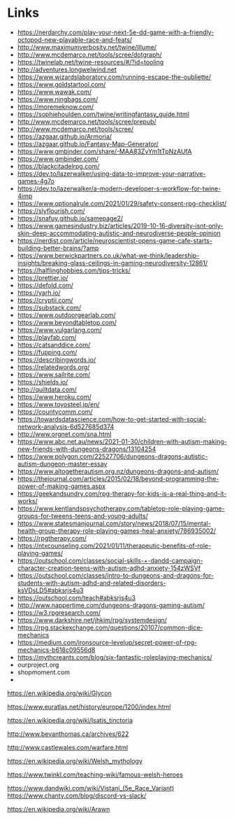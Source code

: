 # Links
- <a href="https://nerdarchy.com/play-your-next-5e-dd-game-with-a-friendly-octopod-new-playable-race-and-feats/">https://nerdarchy.com/play-your-next-5e-dd-game-with-a-friendly-octopod-new-playable-race-and-feats/</a>
- <a href="http://www.maximumverbosity.net/twine/Illume/">http://www.maximumverbosity.net/twine/Illume/</a>
- <a href="http://www.mcdemarco.net/tools/scree/dotgraph/">http://www.mcdemarco.net/tools/scree/dotgraph/</a>
- <a href="https://twinelab.net/twine-resources/#/?id=tooling">https://twinelab.net/twine-resources/#/?id=tooling</a>
- <a href="http://adventures.longwelwind.net">http://adventures.longwelwind.net</a>
- <a href="https://www.wizardslaboratory.com/running-escape-the-oubliette/">https://www.wizardslaboratory.com/running-escape-the-oubliette/</a>
- <a href="https://www.goldstartool.com/">https://www.goldstartool.com/</a>
- <a href="https://www.wawak.com/">https://www.wawak.com/</a>
- <a href="https://www.ningbags.com/">https://www.ningbags.com/</a>
- <a href="https://moremeknow.com/">https://moremeknow.com/</a>
- <a href="https://sophiehoulden.com/twine/writingfantasy_guide.html">https://sophiehoulden.com/twine/writingfantasy_guide.html</a>
- <a href="http://www.mcdemarco.net/tools/scree/prepub/">http://www.mcdemarco.net/tools/scree/prepub/</a>
- <a href="http://www.mcdemarco.net/tools/scree/">http://www.mcdemarco.net/tools/scree/</a>
- <a href="https://azgaar.github.io/Armoria/">https://azgaar.github.io/Armoria/</a>
- <a href="https://azgaar.github.io/Fantasy-Map-Generator/">https://azgaar.github.io/Fantasy-Map-Generator/</a>
- <a href="https://www.gmbinder.com/share/-MAA83ZvYm1tTpNzAUfA">https://www.gmbinder.com/share/-MAA83ZvYm1tTpNzAUfA</a>
- <a href="https://www.gmbinder.com/">https://www.gmbinder.com/</a>
- <a href="https://blackcitadelrpg.com/">https://blackcitadelrpg.com/</a>
- <a href="https://dev.to/lazerwalker/using-data-to-improve-your-narrative-games-4g7o">https://dev.to/lazerwalker/using-data-to-improve-your-narrative-games-4g7o</a>
- <a href="https://dev.to/lazerwalker/a-modern-developer-s-workflow-for-twine-4imp">https://dev.to/lazerwalker/a-modern-developer-s-workflow-for-twine-4imp</a>
- <a href="https://www.optionalrule.com/2021/01/29/safety-consent-rpg-checklist/">https://www.optionalrule.com/2021/01/29/safety-consent-rpg-checklist/</a>
- <a href="https://slyflourish.com/">https://slyflourish.com/</a>
- <a href="https://snafuy.github.io/samepage2/">https://snafuy.github.io/samepage2/</a>
- <a href="https://www.gamesindustry.biz/articles/2019-10-16-diversity-isnt-only-skin-deep-accommodating-autistic-and-neurodiverse-people-opinion">https://www.gamesindustry.biz/articles/2019-10-16-diversity-isnt-only-skin-deep-accommodating-autistic-and-neurodiverse-people-opinion</a>
- <a href="https://nerdist.com/article/neuroscientist-opens-game-cafe-starts-building-better-brains/?amp">https://nerdist.com/article/neuroscientist-opens-game-cafe-starts-building-better-brains/?amp</a>
- <a href="https://www.berwickpartners.co.uk/what-we-think/leadership-insights/breaking-glass-ceilings-in-gaming-neurodiversity-12861/">https://www.berwickpartners.co.uk/what-we-think/leadership-insights/breaking-glass-ceilings-in-gaming-neurodiversity-12861/</a>
- <a href="https://halflinghobbies.com/tips-tricks/">https://halflinghobbies.com/tips-tricks/</a>
- <a href="https://prettier.io/">https://prettier.io/</a>
- <a href="https://defold.com/">https://defold.com/</a>
- <a href="https://yarh.io/">https://yarh.io/</a>
- <a href="https://cryptii.com/">https://cryptii.com/</a>
- <a href="https://substack.com/">https://substack.com/</a>
- <a href="https://www.outdoorgearlab.com/">https://www.outdoorgearlab.com/</a>
- <a href="https://www.beyondtabletop.com/">https://www.beyondtabletop.com/</a>
- <a href="https://www.vulgarlang.com/">https://www.vulgarlang.com/</a>
- <a href="https://playfab.com/">https://playfab.com/</a>
- <a href="https://catsanddice.com/">https://catsanddice.com/</a>
- <a href="https://fupping.com/">https://fupping.com/</a>
- <a href="https://describingwords.io/">https://describingwords.io/</a>
- <a href="https://relatedwords.org/">https://relatedwords.org/</a>
- <a href="https://www.sailrite.com/">https://www.sailrite.com/</a>
- <a href="https://shields.io/">https://shields.io/</a>
- <a href="http://quiltdata.com/">http://quiltdata.com/</a>
- <a href="https://www.heroku.com/">https://www.heroku.com/</a>
- <a href="https://www.toyosteel.jp/en/">https://www.toyosteel.jp/en/</a>
- <a href="https://countycomm.com/">https://countycomm.com/</a>
- <a href="https://towardsdatascience.com/how-to-get-started-with-social-network-analysis-6d527685d374">https://towardsdatascience.com/how-to-get-started-with-social-network-analysis-6d527685d374</a>
- <a href="http://www.orgnet.com/sna.html">http://www.orgnet.com/sna.html</a>
- <a href="https://www.abc.net.au/news/2021-01-30/children-with-autism-making-new-friends-with-dungeons-dragons/13104254">https://www.abc.net.au/news/2021-01-30/children-with-autism-making-new-friends-with-dungeons-dragons/13104254</a>
- <a href="https://www.polygon.com/22527706/dungeons-dragons-autistic-autism-dungeon-master-essay">https://www.polygon.com/22527706/dungeons-dragons-autistic-autism-dungeon-master-essay</a>
- <a href="https://www.altogetherautism.org.nz/dungeons-dragons-and-autism/">https://www.altogetherautism.org.nz/dungeons-dragons-and-autism/</a>
- <a href="https://thejournal.com/articles/2015/02/18/beyond-programming-the-power-of-making-games.aspx">https://thejournal.com/articles/2015/02/18/beyond-programming-the-power-of-making-games.aspx</a>
- <a href="https://geekandsundry.com/rpg-therapy-for-kids-is-a-real-thing-and-it-works/">https://geekandsundry.com/rpg-therapy-for-kids-is-a-real-thing-and-it-works/</a>
- <a href="https://www.kentlandspsychotherapy.com/tabletop-role-playing-game-groups-for-tweens-teens-and-young-adults/">https://www.kentlandspsychotherapy.com/tabletop-role-playing-game-groups-for-tweens-teens-and-young-adults/</a>
- <a href="https://www.statesmanjournal.com/story/news/2018/07/15/mental-health-group-therapy-role-playing-games-heal-anxiety/786935002/">https://www.statesmanjournal.com/story/news/2018/07/15/mental-health-group-therapy-role-playing-games-heal-anxiety/786935002/</a>
- <a href="https://rpgtherapy.com/">https://rpgtherapy.com/</a>
- <a href="https://ntxcounseling.com/2021/01/11/therapeutic-benefits-of-role-playing-games/">https://ntxcounseling.com/2021/01/11/therapeutic-benefits-of-role-playing-games/</a>
- <a href="https://outschool.com/classes/social-skills-+-dandd-campaign-character-creation-teens-with-autism-adhd-anxiety-154zWSVf">https://outschool.com/classes/social-skills-+-dandd-campaign-character-creation-teens-with-autism-adhd-anxiety-154zWSVf</a>
- <a href="https://outschool.com/classes/intro-to-dungeons-and-dragons-for-students-with-autism-adhd-and-related-disorders-ksVDsLD5#abksrjs4u3">https://outschool.com/classes/intro-to-dungeons-and-dragons-for-students-with-autism-adhd-and-related-disorders-ksVDsLD5#abksrjs4u3</a>
- <a href="https://outschool.com/teach#abksrjs4u3">https://outschool.com/teach#abksrjs4u3</a>
- <a href="http://www.nappertime.com/dungeons-dragons-gaming-autism/">http://www.nappertime.com/dungeons-dragons-gaming-autism/</a>
- <a href="https://w3.rpgresearch.com/">https://w3.rpgresearch.com/</a>
- https://www.darkshire.net/jhkim/rpg/systemdesign/
- https://rpg.stackexchange.com/questions/20107/common-dice-mechanics
- https://medium.com/ironsource-levelup/secret-power-of-rpg-mechanics-b618c09556d8
- https://mythcreants.com/blog/six-fantastic-roleplaying-mechanics/
- ourproject.org
- shopmoment.com
- 
https://en.wikipedia.org/wiki/Glycon

https://www.euratlas.net/history/europe/1200/index.html

https://en.wikipedia.org/wiki/Isatis_tinctoria

http://www.bevanthomas.ca/archives/622

http://www.castlewales.com/warfare.html

https://en.wikipedia.org/wiki/Welsh_mythology

https://www.twinkl.com/teaching-wiki/famous-welsh-heroes

https://www.dandwiki.com/wiki/Vistani_(5e_Race_Variant)
https://www.chanty.com/blog/discord-vs-slack/

https://en.wikipedia.org/wiki/Arawn
